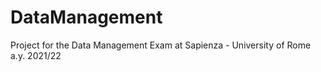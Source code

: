 # DataManagement
Project for the Data Management Exam at Sapienza - University of Rome a.y. 2021/22
